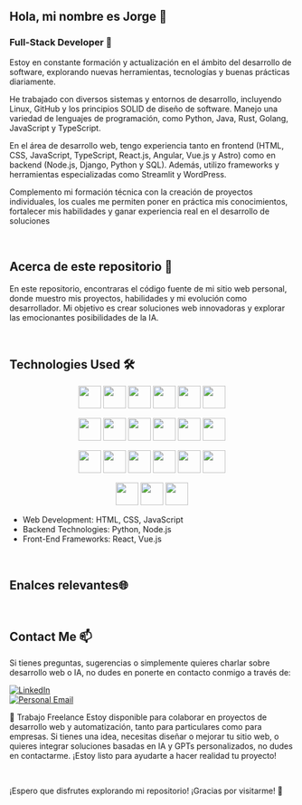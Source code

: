## Hola, mi nombre es Jorge 👋



### Full-Stack Developer 🚀
Estoy en constante formación y actualización en el ámbito del desarrollo de software, explorando nuevas herramientas, tecnologías y buenas prácticas diariamente.

He trabajado con diversos sistemas y entornos de desarrollo, incluyendo Linux, GitHub y los principios SOLID de diseño de software. Manejo una variedad de lenguajes de programación, como Python, Java, Rust, Golang, JavaScript y TypeScript.

En el área de desarrollo web, tengo experiencia tanto en frontend (HTML, CSS, JavaScript, TypeScript, React.js, Angular, Vue.js y Astro) como en backend (Node.js, Django, Python y SQL). Además, utilizo frameworks y herramientas especializadas como Streamlit y WordPress.

Complemento mi formación técnica con la creación de proyectos individuales, los cuales me permiten poner en práctica mis conocimientos, fortalecer mis habilidades y ganar experiencia real en el desarrollo de soluciones 



<br>

## Acerca de este repositorio 📁

En este repositorio, encontraras el código fuente de mi sitio web personal, donde muestro mis proyectos, habilidades y mi evolución como desarrollador.  Mi objetivo es crear soluciones web innovadoras y explorar las emocionantes posibilidades de la IA.

<br>

## Technologies Used 🛠️
<p align="center">
  <!-- Fila 1: Cloud & DevOps -->
  <img src="https://skillicons.dev/icons?i=aws" height="40" />
  <img src="https://skillicons.dev/icons?i=gcp" height="40" />
  <img src="https://skillicons.dev/icons?i=azure" height="40" />
  <img src="https://skillicons.dev/icons?i=docker" height="40" />
  <img src="https://skillicons.dev/icons?i=kubernetes" height="40" />
  <img src="https://skillicons.dev/icons?i=linux" height="40" />
</p>

<p align="center">
  <!-- Fila 2: Control de versiones + Frontend -->
  <img src="https://skillicons.dev/icons?i=github" height="40" />
  <img src="https://skillicons.dev/icons?i=git" height="40" />
  <img src="https://skillicons.dev/icons?i=html" height="40" />
  <img src="https://skillicons.dev/icons?i=css" height="40" />
  <img src="https://skillicons.dev/icons?i=javascript" height="40" />
  <img src="https://skillicons.dev/icons?i=react" height="40" />
</p>

<p align="center">
  <!-- Fila 3: Frontend frameworks -->
  <img src="https://skillicons.dev/icons?i=vue" height="40" />
  <img src="https://skillicons.dev/icons?i=flutter" height="40" />
  <img src="https://skillicons.dev/icons?i=nodejs" height="40" />
  <img src="https://skillicons.dev/icons?i=express" height="40" />
  <img src="https://skillicons.dev/icons?i=python" height="40" />
  <img src="https://skillicons.dev/icons?i=django" height="40" />
</p>

<p align="center">
  <!-- Fila 4: Bases de datos -->
  <img src="https://skillicons.dev/icons?i=mysql" height="40" />
  <img src="https://skillicons.dev/icons?i=postgresql" height="40" />
  <img src="https://skillicons.dev/icons?i=mongodb" height="40" />
</p>


- Web Development: HTML, CSS, JavaScript
- Backend Technologies: Python, Node.js
- Front-End Frameworks: React, Vue.js


<br>

## Enalces relevantes🌐


<br>



## Contact Me 📫

Si tienes preguntas, sugerencias o simplemente quieres charlar sobre desarrollo web o IA, no dudes en ponerte en contacto conmigo a través de:

[![LinkedIn](https://img.shields.io/badge/LinkedIn-white?style=for-the-badge&logo=linkedin&logoColor=white&labelColor=%230A66C2&color=%23363636)](https://www.linkedin.com/in/jorge-juan-moscoso-chacon/)
</br>
[![Personal Email](https://img.shields.io/badge/Personal%20Email-white?style=for-the-badge&logo=gmail&logoColor=white&label=jorgemoscosochacon%40gmail.com&labelColor=black&color=%23EA4335)](mailto:jorgemoscosochacon@gmail.com)


💼 Trabajo Freelance
Estoy disponible para colaborar en proyectos de desarrollo web y automatización, tanto para particulares como para empresas. Si tienes una idea, necesitas diseñar o mejorar tu sitio web, o quieres integrar soluciones basadas en IA y GPTs personalizados, no dudes en contactarme. ¡Estoy listo para ayudarte a hacer realidad tu proyecto!

<br>

¡Espero que disfrutes explorando mi repositorio! ¡Gracias por visitarme! 👋




